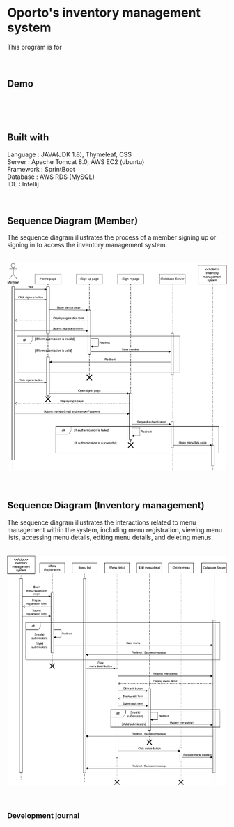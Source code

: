 # Oporto's inventory management system
This program is for 
<br><br><br>


## Demo
<br><br><br>


## Built with
Language : JAVA(JDK 1.8), Thymeleaf, CSS <br>
Server : Apache Tomcat 8.0, AWS EC2 (ubuntu) <br>
Framework : SprintBoot <br>
Database : AWS RDS (MySQL) <br>
IDE : Intellij <br><br><br>


## Sequence Diagram (Member)
The sequence diagram illustrates the process of a member signing up or signing in to access the inventory management system.
<br><br><br>
![Sequence Diagram](sequence_diagram(Member).drawio.png)
<br><br><br>


## Sequence Diagram (Inventory management)
The sequence diagram illustrates the interactions related to menu management within the system, including menu registration, viewing menu lists, accessing menu details, editing menu details, and deleting menus.
<br><br><br>
![Sequence Diagram](sequence_diagram(Inventory).drawio.png)
<br><br><br>


### Development journal
<br><br><br>

